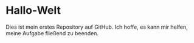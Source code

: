 # Hallo-Welt
<p>Dies ist mein erstes Repository auf GitHub. Ich hoffe, es kann mir helfen, meine Aufgabe fließend zu beenden.</p>
<!DOCTYPE html>
<html>
<body>

<p id="testtext"></p>
<p id="chiffretext"></p>
<p id="dezimaltext"></p>
<p id="akkumulieren1"></p>
<p id="akkumulieren2"></p>
<p id="zaun"></p>
<p id="hexadezimaltext"></p>
<p id="getrenntebits"></p>
<p id="zeichenfolge"></p>
<p id="zahlenfolgetext"></p>
<p id="klartext"></p>
<p id="derendgultigegeheimtext"></p>
<p id="derendgultigegeheimtext2"></p>
<p id="gerget"></p>

<script>

//变量名称为大写字母，id为与变量名称相对应的小写字母
//TESTTEXT                  测试明文
//CHIFFRETEXT               初级密文
//DEZIMALTEXT               十进制文本
//AKKUMULIEREN1             前累加密文
//AKKUMULIEREN2             后累加密文
//ZAUN                      栅栏加密密文
//HEXADEZIMALTEXT           十六进制文本
//GETRENNTEBITS             分隔位
//ZEICHENFOLGE              字符串
//ZAHLENFOLGETEXT           数字串
//KLARTEXT                  片假名
//DERENDGULTIGEGEHEIMTEXT   最终密文
//DERENDGULTIGEGEHEIMTEXT2  最终密文2
//GERGET  最终密文3

//密码表
var PASSWORTTABLLE="ボジオタギデバリミュサザョビエマ";
//var PASSWORTTABLLE="БбЁёЖжИиЛлПпФфЦц";

var TESTTEXT ="我爱你。Ich liebe dich.私はあなたを愛している。I love you.";
document.getElementById("testtext").innerHTML="明文："+TESTTEXT;

//转为unicode编码
function encodeUnicode(str) 
{  
    var res = [];  
    for ( var i=0; i<str.length; i++ ) 
    {  
      res[i] = ( "00" + str.charCodeAt(i).toString(16) ).slice(-4);  
    }  
    return res; 
}  

var CHIFFRETEXT=encodeUnicode(TESTTEXT);
//document.getElementById("chiffretext").innerHTML="转为unicode编码"+CHIFFRETEXT;

//转为十进制数字
function getDezimaltext(str) 
{  
    var res = [];  
    for ( var i=0; i<str.length; i++ ) 
    {  
      res[i] =parseInt(CHIFFRETEXT[i],16);  
    }  
    return res; 
}  

var DEZIMALTEXT=getDezimaltext(CHIFFRETEXT);
//document.getElementById("dezimaltext").innerHTML="转为十进制数字"+DEZIMALTEXT;

//前累加加密
function getAkkumulieren1(str)
{
    var res=[];
    var i;
    for ( i=0; i<str.length-1; i++ ) 
        {
          res[i]=str[i]+str[i+1];
        } 
        res[i]=str[i];
        return res;
}

var AKKUMULIEREN1=getAkkumulieren1(DEZIMALTEXT);
//document.getElementById("akkumulieren1").innerHTML="前累加加密"+AKKUMULIEREN1;

//后累加加密
function getAkkumulieren2(str)
{
    var res=[];
    var i;
    for ( i=str.length-1; i>0; i-- ) 
        {
          res[i]=str[i]+str[i-1];
        } 
        res[i]=str[i];
        return res;
}

var AKKUMULIEREN2=getAkkumulieren2(AKKUMULIEREN1);
//document.getElementById("akkumulieren2").innerHTML="后累加加密"+AKKUMULIEREN2;

//栅栏加密
function getZaun(str)
{
    var res=[];
    var k=0;
    for(var i=0;i<str.length;i+=2)
    {
        res[k]=str[i];
        k++;
    }
    for(var i=1;i<str.length;i+=2)
    {
        res[k]=str[i];
        k++;
    }
    return res;
}

var ZAUN=getZaun(AKKUMULIEREN2);
//document.getElementById("zaun").innerHTML="栅栏加密"+ZAUN;

//转为十六进制字符串
function getHexadezimal(str) 
{  
    var res = [];  
    for ( var i=0; i<str.length; i++ ) 
    {  
      res[i] =str[i].toString(16);  
    }  
    return res; 
}

var HEXADEZIMALTEXT=getHexadezimal(ZAUN);
//document.getElementById("hexadezimaltext").innerHTML="转为十六进制字符串"+HEXADEZIMALTEXT;

//记录分隔位
 var number=0;
function ZeichnenSiedasTrennungsbitauf(str)
{
    var res=[];
    res=str.split("");
    number+=parseInt(res.length);
}
var NUMSTRING=[];
for(var i=0;i<CHIFFRETEXT.length;i++)
{
    ZeichnenSiedasTrennungsbitauf(HEXADEZIMALTEXT[i]);
    NUMSTRING[i]=number;
}
var GETRENNTEBITS=[]
for(var i=0;i<NUMSTRING.length;i++)
{
    GETRENNTEBITS[i]=NUMSTRING[i];

}

//获取字符串
var res2 = [];
function getZeichenfolge(str) 
{  
    var res1 = [];
    for ( var i=0; i<str.length; i++ ) 
    {  
      res1=HEXADEZIMALTEXT[i].split("");
      res2+=res1;
    }  
    return res2; 
}

var ZEICHENFOLGE=getZeichenfolge(HEXADEZIMALTEXT);
//document.getElementById("zeichenfolge").innerHTML="获取字符串"+ZEICHENFOLGE;

//最后一个数字串
function getZahlenfolgetext(str)
{
    ZEICHENFOLGE=str;
    var TT=[];
    var TT1=[];
    for ( var i=0; i<str.length; i++ ) 
        {  
          TT1=str[i].split("");
          if(i!=str.length-1)
          {
            TT+=TT1+",";
          }
          if(i==str.length-1)
            {
                TT+=TT1;
            }
        }
    return TT.replace(/,/g, "");
}

var ZAHLENFOLGETEXT=getZahlenfolgetext(ZEICHENFOLGE);
//document.getElementById("zahlenfolgetext").innerHTML="最后一个数字串"+ZAHLENFOLGETEXT;

//最终密文
var KLARTEXT=[];
function getDerendgultigegeheimtext(str)
{
    switch(str)
    {
        case "0":
        {
            KLARTEXT=PASSWORTTABLLE[0];
            break;
        }
        case "1":
        {
            KLARTEXT=PASSWORTTABLLE[1];
            break;
        }
        case "2":
        {
            KLARTEXT=PASSWORTTABLLE[2];
            break;
        }
        case "3":
        {
            KLARTEXT=PASSWORTTABLLE[3];
            break;
        }
        case "4":
        {
            KLARTEXT=PASSWORTTABLLE[4];
            break;
        }
        case "5":
        {
            KLARTEXT=PASSWORTTABLLE[5];
            break;
        }
        case "6":
        {
            KLARTEXT=PASSWORTTABLLE[6];
            break;
        }
        case "7":
        {
            KLARTEXT=PASSWORTTABLLE[7];
            break;
        }
        case "8":
        {
            KLARTEXT=PASSWORTTABLLE[8];
            break;
        }
        case '9':
        {
            KLARTEXT=PASSWORTTABLLE[9];
            break;
        }
        case "a":
        {
            KLARTEXT=PASSWORTTABLLE[10];
            break;
        }
        case "b":
        {
            KLARTEXT=PASSWORTTABLLE[11];
            break;
        }
        case "c":
        {
            KLARTEXT=PASSWORTTABLLE[12];
            break;
        }
        case "d":
        {
            KLARTEXT=PASSWORTTABLLE[13];
            break;
        }
        case "e":
        {
            KLARTEXT=PASSWORTTABLLE[14];
            break;
        }
        case "f":
        {
            KLARTEXT=PASSWORTTABLLE[15];
            break;
        }
    }
    return KLARTEXT;
}

var DERENDGULTIGEGEHEIMTEXT=[];
for(var i=0;i<ZAHLENFOLGETEXT.length;i++)
{
    DERENDGULTIGEGEHEIMTEXT+=getDerendgultigegeheimtext(ZAHLENFOLGETEXT[i]);
}

var DERENDGULTIGEGEHEIMTEXT2=getZaun(DERENDGULTIGEGEHEIMTEXT);
//document.getElementById("derendgultigegeheimtext2").innerHTML="最终密文"+DERENDGULTIGEGEHEIMTEXT2;

var DERENDGULTIGEGEHEIMTEXT3=[];
for(var i=0;i<DERENDGULTIGEGEHEIMTEXT2.length;i++)
{
  DERENDGULTIGEGEHEIMTEXT3+=DERENDGULTIGEGEHEIMTEXT2[i].replace(/,/g, "");
}
var GERGET=DERENDGULTIGEGEHEIMTEXT3+GETRENNTEBITS;
document.getElementById("gerget").innerHTML="密文："+GERGET;

</script>

</body>
</html>
